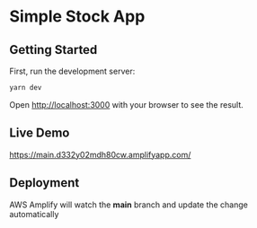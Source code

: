 # Simple Stock App

## Getting Started

First, run the development server:

```bash
yarn dev
```

Open [http://localhost:3000](http://localhost:3000) with your browser to see the result.

## Live Demo
https://main.d332y02mdh80cw.amplifyapp.com/

## Deployment
AWS Amplify will watch the **main** branch and update the change automatically